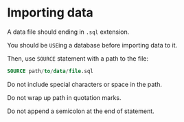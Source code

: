 # Importing data

A data file should ending in `.sql` extension.

You should be `USE`ing a database before importing data to it.

Then, use `SOURCE` statement with a path to the file:

```sql
SOURCE path/to/data/file.sql
```

Do not include special characters or space in the path.

Do not wrap up path in quotation marks.

Do not append a semicolon at the end of statement.
